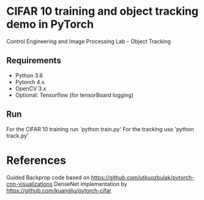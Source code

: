 # CIFAR 10 training and object tracking demo in PyTorch
Control Engineering and Image Processing Lab - Object Tracking

## Requirements
* Python 3.6
* Pytorch 4.x
* OpenCV 3.x
* Optional: Tensorflow (for tensorBoard logging)

## Run
For the CIFAR 10 training run `python train.py'
For the tracking use 'python track.py'

# References
Guided Backprop code based on https://github.com/utkuozbulak/pytorch-cnn-visualizations
DenseNet implementation by https://github.com/kuangliu/pytorch-cifar
